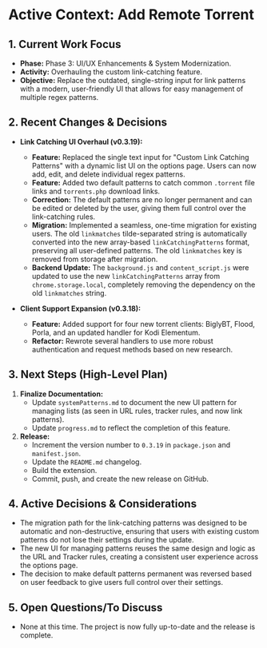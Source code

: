 # Active Context: Add Remote Torrent

## 1. Current Work Focus

-   **Phase:** Phase 3: UI/UX Enhancements & System Modernization.
-   **Activity:** Overhauling the custom link-catching feature.
-   **Objective:** Replace the outdated, single-string input for link patterns with a modern, user-friendly UI that allows for easy management of multiple regex patterns.

## 2. Recent Changes & Decisions

-   **Link Catching UI Overhaul (v0.3.19):**
    -   **Feature:** Replaced the single text input for "Custom Link Catching Patterns" with a dynamic list UI on the options page. Users can now add, edit, and delete individual regex patterns.
    -   **Feature:** Added two default patterns to catch common `.torrent` file links and `torrents.php` download links.
    -   **Correction:** The default patterns are no longer permanent and can be edited or deleted by the user, giving them full control over the link-catching rules.
    -   **Migration:** Implemented a seamless, one-time migration for existing users. The old `linkmatches` tilde-separated string is automatically converted into the new array-based `linkCatchingPatterns` format, preserving all user-defined patterns. The old `linkmatches` key is removed from storage after migration.
    -   **Backend Update:** The `background.js` and `content_script.js` were updated to use the new `linkCatchingPatterns` array from `chrome.storage.local`, completely removing the dependency on the old `linkmatches` string.

-   **Client Support Expansion (v0.3.18):**
    -   **Feature:** Added support for four new torrent clients: BiglyBT, Flood, Porla, and an updated handler for Kodi Elementum.
    -   **Refactor:** Rewrote several handlers to use more robust authentication and request methods based on new research.

## 3. Next Steps (High-Level Plan)

1.  **Finalize Documentation:**
    -   Update `systemPatterns.md` to document the new UI pattern for managing lists (as seen in URL rules, tracker rules, and now link patterns).
    -   Update `progress.md` to reflect the completion of this feature.
2.  **Release:**
    -   Increment the version number to `0.3.19` in `package.json` and `manifest.json`.
    -   Update the `README.md` changelog.
    -   Build the extension.
    -   Commit, push, and create the new release on GitHub.

## 4. Active Decisions & Considerations

-   The migration path for the link-catching patterns was designed to be automatic and non-destructive, ensuring that users with existing custom patterns do not lose their settings during the update.
-   The new UI for managing patterns reuses the same design and logic as the URL and Tracker rules, creating a consistent user experience across the options page.
-   The decision to make default patterns permanent was reversed based on user feedback to give users full control over their settings.

## 5. Open Questions/To Discuss
-   None at this time. The project is now fully up-to-date and the release is complete.
